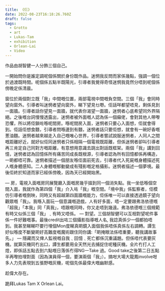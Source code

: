 ```yaml
---
title: 《仨》
date: 2022-08-23T16:18:26.760Z
draft: false
tags:
  - Grotto
  - art
  - Lukas-Tam
  - exhibition
  - Orlean-Lai
  - Video
---
```

作品由胡智健一人分飾三個自己。

一開始問你是誰定調呢個係關於身份既作品。迷惘我反問而家係幾點，強調一個位於過渡既時間。呢個係五點半既陽光，引導者我覺得奇怪迷惘我竟然分唔到呢個係傍晚定係清晨。

窗位於兩個對立既「我」中間嘅位置，兩部電視中間嘅負空間。三個「我」會同時望向窗外。引導者叫迷惘者望向窗外，睇下望見乜嘢。佢話咩都望唔見，剩係見到一面牆。引導者話你望見一面牆，就代表你渴望一面牆，迷惘者心底希望同外界隔絕。之後嘅台詞慢慢透露出，迷惘者被外面嘅人認為係一個癲佬，會對其他人帶嚟恐懼，所以將佢鎖咗喺呢間房。喺呢間房入面，迷惘者只要心入面想，佢就會得到。佢話佢想食麵，引導者問喺邊到有麵，迷惘者話只要佢想，就會有一碗好香嘅蔥油麵。迷惘者越來越走入自己嘅唯心世界，引導者嘗試說服迷惘者，人同人之間嘅距離好近，就好似佢同迷惘者只係相隔一個電視既距離，但係迷惘者卻叫引導者再三肯定自己同對方嘅距離，有意想用意識去跳出對話既框架。兩個「我」講到回憶，迷惘者認為回憶係所有痛苦同成長既根源，引導者認為所有回憶都係再構造，一啲都唔可靠。迷惘者描述一個朋友喺佢面前死去，引導者代入死屍嘅身體描述死人嘅身體感知。二人身體嘅郁動變成有殘影嘅定格攝影。迷惘者描述一個夢境。最後佢終於知道而家已經係傍晚，因為天已經開始黑。

—
房，電視入面嘅房同展覽廳入面嘅房幾乎搵到同一個消失點。我一坐低喺個空間入面，我就作為第四個「我」介入咗「我」嘅空間。「境中我」係監察者，佢模仿引導者嘅倒映，同時又有超越第四面牆嘅能力，佢係唯一可以直接透過鏡子望向觀眾嘅「我」。我喺入面玩一個意識嘅遊戲，人有好多面，唔一定要跟弗洛依德嘅「超我」「本我」同「真我」，唔跟嘅同時，你又走唔到幾遠。弗洛依德嘅三個規範有時又似係三個「我」﹑有時又唔係。
—
對望。三個胡智健可以互相對望呢件事係一件好難嘅事。最後credit出咗三個攝影指導嘅人名, 我諗真係少一個都拍唔到。我甚至睇睇吓要行埋個Mon度睇真啲鏡入面個我係唔係真係左右調轉。譚生好似喺度不斷變啲好高難度嘅魔術跟住同你講:「啲掩眼法係唔重要，聽我講故事先。」
—
隱藏而又俾人監視嘅自我﹑回憶﹑死亡都係沉重議題。但係唔代表要灰機。就算灰機同冇出口，譚生都要用全天然光去捕捉住呢種灰機。全片冇打人工燈，即係話五點去到六點嘅日落係冇得NG一Take 過。Good take之後第二日五點半再嚟拍埋對面（因為演員得一個，要演兩個「我」）。搞咁大場大龍鳳involve咁多人力先表現到五張野嘅灰機，呢個先係最偉大嘅幽默感。

趁偉大存在。

跪拜Lukas Tam X Orlean Lai。